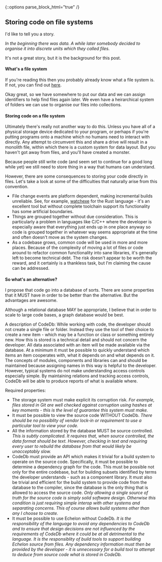 {::options parse_block_html="true" /}

## Storing code on file systems

I'd like to tell you a story.

_In the beginning there was data. A while later somebody decided to organise it into discrete units which they called files._

It's not a great story, but it is the background for this post.

#### What's a file system

If you're reading this then you probably already know what a file system is. If not, you can find out [here](https://en.wikipedia.org/wiki/File_system).

Okay great, so we have somewhere to put our data and we can assign identifiers to help find files again later. We even have a heirarchical system of folders we can use to organise our files into collections.

#### Storing code on a file system

Ultimately there's really not another way to do this. Unless you have all of a physical storage device dedicated to your program, or perhaps if you're putting programs onto a machine which no humans need to interact with directly. Any attempt to circumvent this and share a drive will result in a monolith file, within which there is a custom system for data layout. But you haven't got away from files, and you'll have created a monster.

Because people still write code (and seem set to continue for a good long while yet) we still need to store thing in a way that humans can understand.

However, there are some consequences to storing your code directly in files. Let's take a look at some of the difficulties that naturally arise from this convention.

- File change events are platform dependent, making incremental builds unreliable. See, for example, [watchexe](https://github.com/mattgreen/watchexec) for the Rust language - it's an excellent tool but without complete toolchain support its functionality has some artificial boundaries.
- Things are grouped together without due consideration. This is particularly a problem in languages like C/C++ where the developer is especially aware that everything just ends up in one place anyway so code is grouped together in whatever way seems appropriate at the time and often doesn't move as the system changes.
- As a codebase grows, common code will be used in more and more places. Because of the complexity of moving a lot of files or code around to refactor common functionality into sane libraries, it's generally left to become technical debt. The risk doesn't appear to be worth the reward, and it certainly is a thankless task, but I'm claiming the cause can be addressed.

#### So what's an alternative?

I propose that code go into a database of sorts. There are some properties that it MUST have in order to be better than the alternative. But the advantages are awesome.

Although a relational database MAY be appropriate, I believe that in order to scale to large code bases, a graph database would be best.

A description of CodeDb:
While working with code, the developer should not create a single file or folder. Instead they use the tool of their choice to create a new item - which may be a function or class or something entirely new. How this is stored is a technical detail and should not concern the developer. All data associated with an item will be made available via the database. At a minimum it must be possible to quickly understand which items an item cooperates with, what it depends on and what depends on it. The concepts of modules, components and libraries can and should be maintained because assigning names in this way is helpful to the developer. However, typical systems do not make understanding access controls especially simple. By maintaining relations and tracking access controls, CodeDb will be able to produce reports of what is available where.

Required properties:
- The storage system must make explicit its corruption risk. _For example, files stored in Git are well checked against corruption using hashes at key moments - this is the level of guarantee this system must make._
- It must be possible to view the source code WITHOUT CodeDb. _There should be no possiblity of vendor lock-in or requirement to use a particular tool to view your code._
- All the information stored by the database MUST be source controlled. _This is subtly complicated. It requires that, when source controlled, the data format should be text. However, checking in text and requiring every user to rebuild the database from that would likely be unacceptably slow._
- CodeDb must provide an API which makes it trivial for a build system to operate on the source code. Specifically, it must be possible to determine a dependency graph for the code. This must be possible not only for the entire codebase, but for building subsets identified by terms the developer understands - such as a component library. It must also be trivial and efficient for the build system to provide code from the database to the compiler, since the database is the only thing that is allowed to access the source code. _Only allowing a single source of truth for the source code is simply solid software design. Otherwise this condition is just requiring simple interop with other systems and separating concerns. This of course allows build systems other than any I choose to create._
- It must be possible to use Echelon without CodeDb. _It is the responsibility of the language to avoid any dependencies to CodeDb and to ensure that design decisions are not influenced by the requirements of CodeDb where it could be at all detrimental to the language. It is the responsiblity of build tools to support building Echelon source from files. Any dependency information must then be provided by the developer - it is unnecessary for a build tool to attempt to deduce from source code what is stored in CodeDb._
